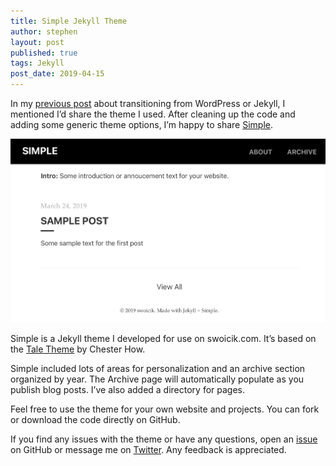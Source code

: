 ```yaml
---
title: Simple Jekyll Theme
author: stephen
layout: post
published: true
tags: Jekyll
post_date: 2019-04-15
---
```

In my [previous post](https://swoicik.com/2019/wordpress-to-jekyll) about transitioning from WordPress or Jekyll, I mentioned I’d share the theme I used. After cleaning up the code and adding some generic theme options, I’m happy to share [Simple](https://github.com/swoicik/simple-jekll-theme). 

![Simple Jekyll Theme](/assets/img/simple-jekyll-theme.jpeg)

Simple is a Jekyll theme I developed for use on swoicik.com. It’s based on the [Tale Theme](https://github.com/chesterhow/tale) by Chester How.

Simple included lots of areas for personalization and an archive section organized by year. The Archive page will automatically populate as you publish blog posts. I’ve also added a directory for pages. 

Feel free to use the theme for your own website and projects. You can fork or download the code directly on GitHub. 

If you find any issues with the theme or have any questions, open an [issue](https://github.com/swoicik/simple-jekll-theme/issues) on GitHub or message me on [Twitter](https://twitter.com/swoicik). Any feedback is appreciated. 

